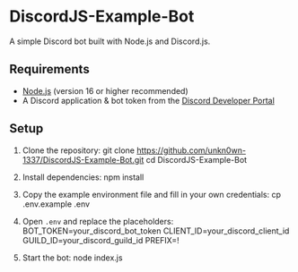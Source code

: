 # DiscordJS-Example-Bot

A simple Discord bot built with Node.js and Discord.js.

## Requirements
- [Node.js](https://nodejs.org/) (version 16 or higher recommended)
- A Discord application & bot token from the [Discord Developer Portal](https://discord.com/developers/applications)

## Setup

1. Clone the repository:
   git clone https://github.com/unkn0wn-1337/DiscordJS-Example-Bot.git
   cd DiscordJS-Example-Bot

2. Install dependencies:
   npm install

3. Copy the example environment file and fill in your own credentials:
   cp .env.example .env

4. Open `.env` and replace the placeholders:
   BOT_TOKEN=your_discord_bot_token
   CLIENT_ID=your_discord_client_id
   GUILD_ID=your_discord_guild_id
   PREFIX=!

5. Start the bot:
   node index.js
